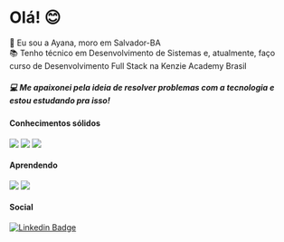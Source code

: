 # Olá! 😊
🌴 Eu sou a Ayana, moro em Salvador-BA  
📚 Tenho técnico em Desenvolvimento de Sistemas e, atualmente, faço curso de Desenvolvimento Full Stack na Kenzie Academy Brasil 
##### 💻 Me apaixonei pela ideia de resolver problemas com a tecnologia e estou estudando pra isso! 
  
#### Conhecimentos sólidos 
![](https://img.shields.io/badge/HTML5-E34F26?style=for-the-badge&logo=html5&logoColor=white) ![](https://img.shields.io/badge/CSS3-1572B6?style=for-the-badge&logo=css3&logoColor=white) ![](https://img.shields.io/badge/JavaScript-F7DF1E?style=for-the-badge&logo=javascript&logoColor=black)

#### Aprendendo
![](https://img.shields.io/badge/React-20232A?style=for-the-badge&logo=react&logoColor=61DAFB) ![](https://img.shields.io/badge/React_Native-20232A?style=for-the-badge&logo=react&logoColor=61DAFB)

#### Social
[![Linkedin Badge](https://img.shields.io/badge/LinkedIn-0077B5?style=for-the-badge&logo=linkedin&logoColor=white&link=https://www.linkedin.com/in/ayana-mello/)]( https://www.linkedin.com/in/ayana-mello/)
